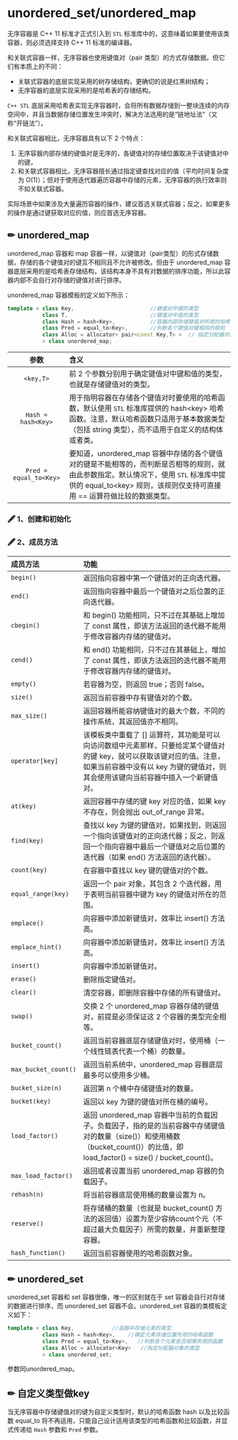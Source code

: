 # unordered\_set/unordered\_map

无序容器是 C++ 11 标准才正式引入到 `STL` 标准库中的，这意味着如果要使用该类容器，则必须选择支持 C++ 11 标准的编译器。

和关联式容器一样，无序容器也使用键值对（pair 类型）的方式存储数据。但它们有本质上的不同：

* 关联式容器的底层实现采用的树存储结构，更确切的说是红黑树结构；
* 无序容器的底层实现采用的是哈希表的存储结构。

`C++ STL` 底层采用哈希表实现无序容器时，会将所有数据存储到一整块连续的内存空间中，并且当数据存储位置发生冲突时，解决方法选用的是“链地址法”（又称“开链法”）。

 和关联式容器相比，无序容器具有以下 2 个特点：

1. 无序容器内部存储的键值对是无序的，各键值对的存储位置取决于该键值对中的键，
2. 和关联式容器相比，无序容器擅长通过指定键查找对应的值（平均时间复杂度为 O\(1\)）；但对于使用迭代器遍历容器中存储的元素，无序容器的执行效率则不如关联式容器。

实际场景中如果涉及大量遍历容器的操作，建议首选关联式容器；反之，如果更多的操作是通过键获取对应的值，则应首选无序容器。

## ✏ unordered\_map

unordered\_map 容器和 map 容器一样，以键值对（pair类型）的形式存储数据，存储的各个键值对的键互不相同且不允许被修改。但由于 unordered\_map 容器底层采用的是哈希表存储结构，该结构本身不具有对数据的排序功能，所以此容器内部不会自行对存储的键值对进行排序。

unordered\_map 容器模板的定义如下所示：

```cpp
template < class Key,                        //键值对中键的类型
           class T,                          //键值对中值的类型
           class Hash = hash<Key>,           //容器内部存储键值对所用的哈希函数
           class Pred = equal_to<Key>,       //判断各个键值对键相同的规则
           class Alloc = allocator< pair<const Key,T> >  // 指定分配器对象的类型
           > class unordered_map;
```

| 参数 | 含义 |
| :---: | :--- |
| `<key,T>` | 前 2 个参数分别用于确定键值对中键和值的类型，也就是存储键值对的类型。 |
| `Hash = hash<Key>` | 用于指明容器在存储各个键值对时要使用的哈希函数，默认使用 `STL` 标准库提供的 hash&lt;key&gt; 哈希函数。注意，默认哈希函数只适用于基本数据类型（包括 string 类型），而不适用于自定义的结构体或者类。 |
| `Pred = equal_to<Key>` | 要知道，unordered\_map 容器中存储的各个键值对的键是不能相等的，而判断是否相等的规则，就由此参数指定。默认情况下，使用 `STL` 标准库中提供的 equal\_to&lt;key&gt; 规则，该规则仅支持可直接用 == 运算符做比较的数据类型。 |

### 🖋 1、创建和初始化

### 🖋 2、成员方法

| 成员方法 | 功能 |
| :--- | :--- |
| `begin()` | 返回指向容器中第一个键值对的正向迭代器。 |
| `end()`  | 返回指向容器中最后一个键值对之后位置的正向迭代器。 |
| `cbegin()` | 和 begin\(\) 功能相同，只不过在其基础上增加了 const 属性，即该方法返回的迭代器不能用于修改容器内存储的键值对。 |
| `cend()` | 和 end\(\) 功能相同，只不过在其基础上，增加了 const 属性，即该方法返回的迭代器不能用于修改容器内存储的键值对。 |
| `empty()` | 若容器为空，则返回 true；否则 false。 |
| `size()` | 返回当前容器中存有键值对的个数。 |
| `max_size()` | 返回容器所能容纳键值对的最大个数，不同的操作系统，其返回值亦不相同。 |
| `operator[key]` | 该模板类中重载了 \[\] 运算符，其功能是可以向访问数组中元素那样，只要给定某个键值对的键 key，就可以获取该键对应的值。注意，如果当前容器中没有以 key 为键的键值对，则其会使用该键向当前容器中插入一个新键值对。 |
| `at(key)` | 返回容器中存储的键 key 对应的值，如果 key 不存在，则会抛出 out\_of\_range 异常。  |
| `find(key)` | 查找以 key 为键的键值对，如果找到，则返回一个指向该键值对的正向迭代器；反之，则返回一个指向容器中最后一个键值对之后位置的迭代器（如果 end\(\) 方法返回的迭代器）。 |
| `count(key)` | 在容器中查找以 key 键的键值对的个数。 |
| `equal_range(key)` | 返回一个 pair 对象，其包含 2 个迭代器，用于表明当前容器中键为 key 的键值对所在的范围。 |
| `emplace()` | 向容器中添加新键值对，效率比 insert\(\) 方法高。 |
| `emplace_hint()` | 向容器中添加新键值对，效率比 insert\(\) 方法高。 |
| `insert()`  | 向容器中添加新键值对。 |
| `erase()` | 删除指定键值对。 |
| `clear()`  | 清空容器，即删除容器中存储的所有键值对。 |
| `swap()` | 交换 2 个 unordered\_map 容器存储的键值对，前提是必须保证这 2 个容器的类型完全相等。 |
| `bucket_count()` | 返回当前容器底层存储键值对时，使用桶（一个线性链表代表一个桶）的数量。 |
| `max_bucket_count()` | 返回当前系统中，unordered\_map 容器底层最多可以使用多少桶。 |
| `bucket_size(n)` | 返回第 n 个桶中存储键值对的数量。 |
| `bucket(key)` | 返回以 key 为键的键值对所在桶的编号。 |
| `load_factor()` | 返回 unordered\_map 容器中当前的负载因子。负载因子，指的是的当前容器中存储键值对的数量（size\(\)）和使用桶数（bucket\_count\(\)）的比值，即 load\_factor\(\) = size\(\) / bucket\_count\(\)。 |
| `max_load_factor()` | 返回或者设置当前 unordered\_map 容器的负载因子。 |
| `rehash(n)` | 将当前容器底层使用桶的数量设置为 n。 |
| `reserve()` | 将存储桶的数量（也就是 bucket\_count\(\) 方法的返回值）设置为至少容纳count个元（不超过最大负载因子）所需的数量，并重新整理容器。 |
| `hash_function()` | 返回当前容器使用的哈希函数对象。 |



## ✏ unordered\_set

unordered\_set 容器和 set 容器很像，唯一的区别就在于 set 容器会自行对存储的数据进行排序，而 unordered\_set 容器不会。unordered\_set 容器的类模板定义如下：

```cpp
template < class Key,            //容器中存储元素的类型
           class Hash = hash<Key>,    //确定元素存储位置所用的哈希函数
           class Pred = equal_to<Key>,   //判断各个元素是否相等所用的函数
           class Alloc = allocator<Key>   //指定分配器对象的类型
           > class unordered_set;
```

参数同unordered\_map。

## ✏ 自定义类型做key

当无序容器中存储键值对的键为自定义类型时，默认的哈希函数 hash 以及比较函数 equal\_to 将不再适用，只能自己设计适用该类型的哈希函数和比较函数，并显式传递给 `Hash` 参数和 `Pred` 参数。




